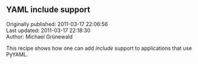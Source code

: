 ## YAML include support  
Originally published: 2011-03-17 22:06:56  
Last updated: 2011-03-17 22:18:30  
Author: Michael Grünewald  
  
This recipe shows how one can add *include* support to applications that use PyYAML.